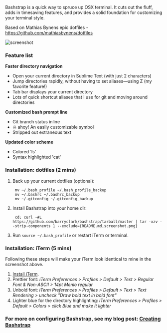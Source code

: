 Bashstrap is a quick way to spruce up OSX terminal. It cuts out the fluff, adds in timesaving features, and provides a solid foundation for customizing your terminal style.

Based on Mathias Bynens epic dotfiles - https://github.com/mathiasbynens/dotfiles

<img src="https://raw.github.com/barryclark/bashstrap/master/screenshot.png" alt="screenshot" />

### Feature list

**Faster directory navigation**

- Open your current directory in Sublime Text (with just 2 characters)
- Jump directories rapidly, without having to set aliases—using Z (my favorite feature!)
- Tab bar displays your current directory
- Lots of quick shortcut aliases that I use for git and moving around directories

**Customized bash prompt line**

- Git branch status inline
- ☠ ahoy! An easily customizable symbol
- Stripped out extraneous text

**Updated color scheme**

- Colored 'ls'
- Syntax highlighted 'cat'

### Installation: dotfiles (2 mins)

1. Back up your current dotfiles (optional):

		mv ~/.bash_profile ~/.bash_profile_backup
		mv ~/.bashrc ~/.bashrc_backup
		mv ~/.gitconfig ~/.gitconfig_backup

2. Install Bashstrap into your home dir:

		cd; curl -#L https://github.com/barryclark/bashstrap/tarball/master | tar -xzv --strip-components 1 --exclude={README.md,screenshot.png}
		
3. Run `source ~/.bash_profile` or restart iTerm or terminal.

### Installation: iTerm (5 mins)

Following these steps will make your iTerm look identical to mine in the screenshot above.

1. [Install iTerm](http://www.iterm2.com/#/section/downloads).
1. Prettier font: *iTerm Preferences > Profiles > Default > Text > Regular Font & Non-ASCII > 14pt Menlo regular*
1. Unbold font: *iTerm Preferences > Profiles > Default > Text > Text Rendering > uncheck "Draw bold text in bold font"*
1. Lighter blue for the directory highlighting: *iTerm Preferences > Profiles > Default > Colors > click Blue and make it lighter*

### For more on configuring Bashstrap, see my blog post: [Creating Bashstrap](http://barryclark.co/creating-bashstrap)
